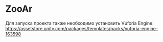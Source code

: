 # ZooAr
Для запуска проекта также необходимо установить Vuforia Engine: https://assetstore.unity.com/packages/templates/packs/vuforia-engine-163598
